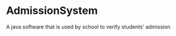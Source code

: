 AdmissionSystem
===============

A java software that is used by school to verify students' admission
